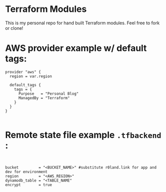 # Terraform Modules

This is my personal repo for hand built Terraform modules. Feel free to fork or clone!


# AWS provider example w/ default tags:

```
provider "aws" {
  region = var.region

  default_tags {
    tags = {
      Purpose   = "Personal Blog"
      ManagedBy = "Terraform"
    }
  }
}


```

# Remote state file example `.tfbackend` :

```


bucket         = "<BUCKET_NAME>" #substitute r0land.link for app and dev for environment
region         = "<AWS_REGION>"
dynamodb_table = "<TABLE_NAME"
encrypt        = true

```
